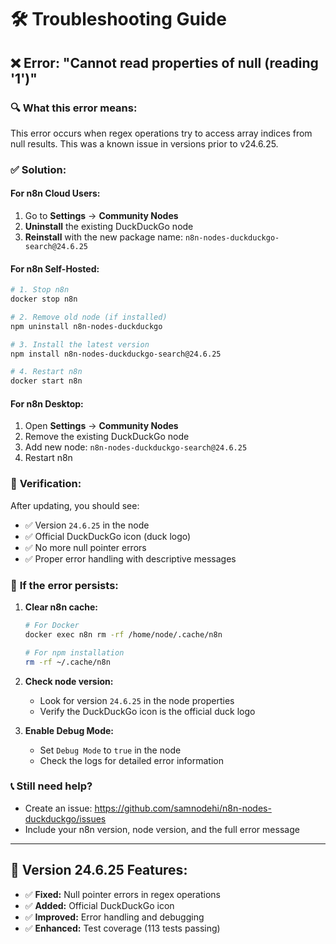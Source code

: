 # 🛠️ Troubleshooting Guide

## ❌ Error: "Cannot read properties of null (reading '1')"

### 🔍 **What this error means:**
This error occurs when regex operations try to access array indices from null results. This was a known issue in versions prior to v24.6.25.

### ✅ **Solution:**

#### **For n8n Cloud Users:**
1. Go to **Settings** → **Community Nodes** 
2. **Uninstall** the existing DuckDuckGo node
3. **Reinstall** with the new package name: `n8n-nodes-duckduckgo-search@24.6.25`

#### **For n8n Self-Hosted:**
```bash
# 1. Stop n8n
docker stop n8n

# 2. Remove old node (if installed)
npm uninstall n8n-nodes-duckduckgo

# 3. Install the latest version
npm install n8n-nodes-duckduckgo-search@24.6.25

# 4. Restart n8n
docker start n8n
```

#### **For n8n Desktop:**
1. Open **Settings** → **Community Nodes**
2. Remove the existing DuckDuckGo node
3. Add new node: `n8n-nodes-duckduckgo-search@24.6.25`
4. Restart n8n

### 🎯 **Verification:**
After updating, you should see:
- ✅ Version `24.6.25` in the node
- ✅ Official DuckDuckGo icon (duck logo)
- ✅ No more null pointer errors
- ✅ Proper error handling with descriptive messages

### 🔧 **If the error persists:**

1. **Clear n8n cache:**
   ```bash
   # For Docker
   docker exec n8n rm -rf /home/node/.cache/n8n
   
   # For npm installation
   rm -rf ~/.cache/n8n
   ```

2. **Check node version:**
   - Look for version `24.6.25` in the node properties
   - Verify the DuckDuckGo icon is the official duck logo

3. **Enable Debug Mode:**
   - Set `Debug Mode` to `true` in the node
   - Check the logs for detailed error information

### 📞 **Still need help?**
- Create an issue: https://github.com/samnodehi/n8n-nodes-duckduckgo/issues
- Include your n8n version, node version, and the full error message

---

## 🎉 **Version 24.6.25 Features:**
- ✅ **Fixed:** Null pointer errors in regex operations
- ✅ **Added:** Official DuckDuckGo icon
- ✅ **Improved:** Error handling and debugging
- ✅ **Enhanced:** Test coverage (113 tests passing) 